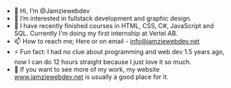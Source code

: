 - 👋 Hi, I’m @Jamziewebdev
- 👀 I’m interested in fullstack development and graphic design.
- 🌱 I have recently finished courses in HTML, CSS, C#, JavaScript and SQL. Currently I'm doing my first internship at Vertel AB.
- 📫 How to reach me; Here or on email - info@jamziewebdev.net
- ⚡ Fun fact: I had no clue about programming and web dev 1.5 years ago, now I can do 12 hours straight because I just love it so much.
- 🔎 If you want to see more of my work, my website www.jamziewebdev.net is usually a good place for it.

<!---
Jamziewebdev/Jamziewebdev is a ✨ special ✨ repository because its `README.md` (this file) appears on your GitHub profile.
You can click the Preview link to take a look at your changes.
--->
